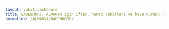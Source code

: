 ```yaml
---
layout: vakit_dashboard
title: BADENDORF, ALMANYA için iftar, namaz vakitleri ve hava durumu - ilçe/eyalet seç
permalink: /ALMANYA/BADENDORF/
---
```


<script type="text/javascript">
  var GLOBAL_COUNTRY = 'ALMANYA';
  var GLOBAL_CITY = 'BADENDORF';
  var GLOBAL_STATE = '';
  var lat = 72;
  var lon = 21;
</script>
